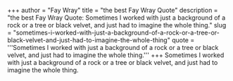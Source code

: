 +++
author = "Fay Wray"
title = "the best Fay Wray Quote"
description = "the best Fay Wray Quote: Sometimes I worked with just a background of a rock or a tree or black velvet, and just had to imagine the whole thing."
slug = "sometimes-i-worked-with-just-a-background-of-a-rock-or-a-tree-or-black-velvet-and-just-had-to-imagine-the-whole-thing"
quote = '''Sometimes I worked with just a background of a rock or a tree or black velvet, and just had to imagine the whole thing.'''
+++
Sometimes I worked with just a background of a rock or a tree or black velvet, and just had to imagine the whole thing.
